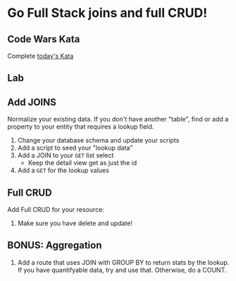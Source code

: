 Go Full Stack joins and full CRUD!
===

## Code Wars Kata

Complete [today's Kata](https://www.codewars.com/kata/reversed-strings)

## Lab

## Add JOINS

Normalize your existing data. If you don't have another "table", find or add a property to your entity
that requires a lookup field.

1. Change your database schema and update your scripts
1. Add a script to seed your "lookup data"
1. Add a JOIN to your `GET` list select
    * Keep the detail view get as just the id
1. Add a `GET` for the lookup values

## Full CRUD

Add Full CRUD for your resource:

1. Make sure you have delete and update!

## BONUS: Aggregation

1. Add a route that uses JOIN with GROUP BY to return stats by the lookup. If you have quantifyable data, try and use 
that. Otherwise, do a COUNT.
    
    
